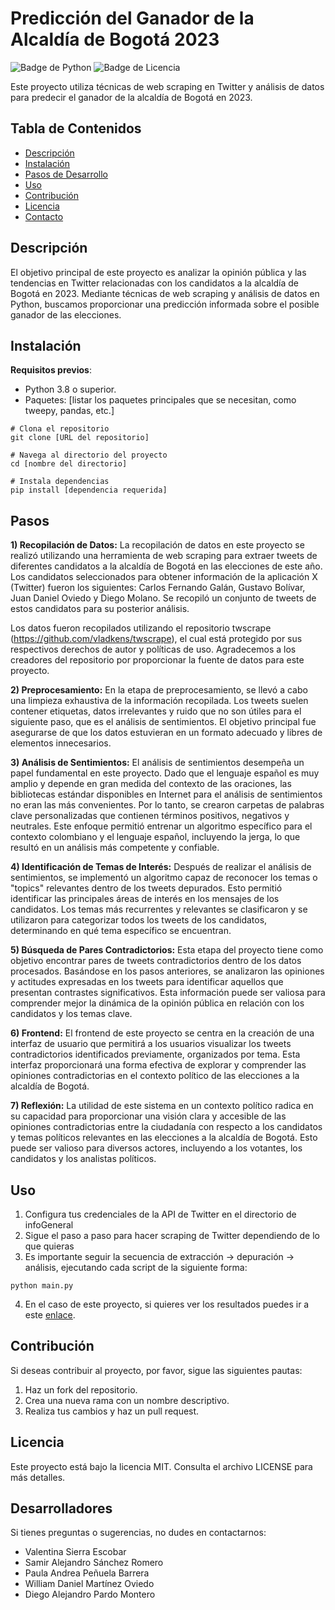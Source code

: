 # Predicción del Ganador de la Alcaldía de Bogotá 2023

![Badge de Python](https://img.shields.io/badge/Python-3.8-blue)
![Badge de Licencia](https://img.shields.io/badge/Licencia-MIT-green)

Este proyecto utiliza técnicas de web scraping en Twitter y análisis de datos para predecir el ganador de la alcaldía de Bogotá en 2023.

## Tabla de Contenidos

- [Descripción](#descripción)
- [Instalación](#instalación)
- [Pasos de Desarrollo](#pasos)
- [Uso](#uso)
- [Contribución](#contribución)
- [Licencia](#licencia)
- [Contacto](#contacto)

## Descripción

El objetivo principal de este proyecto es analizar la opinión pública y las tendencias en Twitter relacionadas con los candidatos a la alcaldía de Bogotá en 2023. Mediante técnicas de web scraping y análisis de datos en Python, buscamos proporcionar una predicción informada sobre el posible ganador de las elecciones.

## Instalación

**Requisitos previos**:
- Python 3.8 o superior.
- Paquetes: [listar los paquetes principales que se necesitan, como tweepy, pandas, etc.]

```
# Clona el repositorio
git clone [URL del repositorio]

# Navega al directorio del proyecto
cd [nombre del directorio]

# Instala dependencias
pip install [dependencia requerida]
```

## Pasos

**1) Recopilación de Datos:**
La recopilación de datos en este proyecto se realizó utilizando una herramienta de web scraping para extraer tweets de diferentes candidatos a la alcaldía de Bogotá en las elecciones de este año. Los candidatos seleccionados para obtener información de la aplicación X (Twitter) fueron los siguientes: Carlos Fernando Galán, Gustavo Bolívar, Juan Daniel Oviedo y Diego Molano. Se recopiló un conjunto de tweets de estos candidatos para su posterior análisis.

Los datos fueron recopilados utilizando el repositorio twscrape (https://github.com/vladkens/twscrape), el cual está protegido por sus respectivos derechos de autor y políticas de uso. Agradecemos a los creadores del repositorio por proporcionar la fuente de datos para este proyecto.

**2) Preprocesamiento:**
En la etapa de preprocesamiento, se llevó a cabo una limpieza exhaustiva de la información recopilada. Los tweets suelen contener etiquetas, datos irrelevantes y ruido que no son útiles para el siguiente paso, que es el análisis de sentimientos. El objetivo principal fue asegurarse de que los datos estuvieran en un formato adecuado y libres de elementos innecesarios.

**3) Análisis de Sentimientos:**
El análisis de sentimientos desempeña un papel fundamental en este proyecto. Dado que el lenguaje español es muy amplio y depende en gran medida del contexto de las oraciones, las bibliotecas estándar disponibles en Internet para el análisis de sentimientos no eran las más convenientes. Por lo tanto, se crearon carpetas de palabras clave personalizadas que contienen términos positivos, negativos y neutrales. Este enfoque permitió entrenar un algoritmo específico para el contexto colombiano y el lenguaje español, incluyendo la jerga, lo que resultó en un análisis más competente y confiable.

**4) Identificación de Temas de Interés:**
Después de realizar el análisis de sentimientos, se implementó un algoritmo capaz de reconocer los temas o "topics" relevantes dentro de los tweets depurados. Esto permitió identificar las principales áreas de interés en los mensajes de los candidatos. Los temas más recurrentes y relevantes se clasificaron y se utilizaron para categorizar todos los tweets de los candidatos, determinando en qué tema específico se encuentran.

**5) Búsqueda de Pares Contradictorios:**
Esta etapa del proyecto tiene como objetivo encontrar pares de tweets contradictorios dentro de los datos procesados. Basándose en los pasos anteriores, se analizaron las opiniones y actitudes expresadas en los tweets para identificar aquellos que presentan contrastes significativos. Esta información puede ser valiosa para comprender mejor la dinámica de la opinión pública en relación con los candidatos y los temas clave.

**6) Frontend:**
El frontend de este proyecto se centra en la creación de una interfaz de usuario que permitirá a los usuarios visualizar los tweets contradictorios identificados previamente, organizados por tema. Esta interfaz proporcionará una forma efectiva de explorar y comprender las opiniones contradictorias en el contexto político de las elecciones a la alcaldía de Bogotá. 

**7) Reflexión:**
La utilidad de este sistema en un contexto político radica en su capacidad para proporcionar una visión clara y accesible de las opiniones contradictorias entre la ciudadanía con respecto a los candidatos y temas políticos relevantes en las elecciones a la alcaldía de Bogotá. Esto puede ser valioso para diversos actores, incluyendo a los votantes, los candidatos y los analistas políticos. 

## Uso

1. Configura tus credenciales de la API de Twitter en el directorio de infoGeneral
2. Sigue el paso a paso para hacer scraping de Twitter dependiendo de lo que quieras
3. Es importante seguir la secuencia de extracción -> depuración -> análisis, ejecutando cada script de la siguiente forma:
```
python main.py
```
4. En el caso de este proyecto, si quieres ver los resultados puedes ir a este [enlace](https://i0.wp.com/magis.iteso.mx/wp-content/uploads/2021/11/MAGIS-484-ERGOSUM-CARRUSEL.jpg?fit=1000%2C1002&ssl=1).

## Contribución

Si deseas contribuir al proyecto, por favor, sigue las siguientes pautas:
1. Haz un fork del repositorio.
2. Crea una nueva rama con un nombre descriptivo.
3. Realiza tus cambios y haz un pull request.

## Licencia

Este proyecto está bajo la licencia MIT. Consulta el archivo LICENSE para más detalles.

## Desarrolladores

Si tienes preguntas o sugerencias, no dudes en contactarnos:

- Valentina Sierra Escobar
- Samir Alejandro Sánchez Romero
- Paula Andrea Peñuela Barrera
- William Daniel Martínez Oviedo
- Diego Alejandro Pardo Montero
